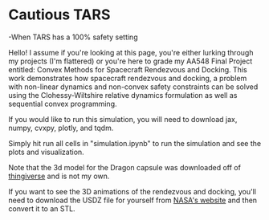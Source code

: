 # Cautious TARS #
-When TARS has a 100% safety setting

Hello! I assume if you're looking at this page, you're either lurking through my projects (I'm flattered) or you're here to grade my AA548 Final Project entitled: Convex Methods for Spacecraft Rendezvous and Docking.
This work demonstrates how spacecraft rendezvous and docking, a problem with non-linear dynamics and non-convex safety constraints can be solved using the Clohessy-Wiltshire relative dynamics formulation as well as sequential convex programming.

If you would like to run this simulation, you will need to download jax, numpy, cvxpy, plotly, and tqdm.

Simply hit run all cells in "simulation.ipynb" to run the simulation and see the plots and visualization. 

Note that the 3d model for the Dragon capsule was downloaded off of [thingiverse](https://www.thingiverse.com/thing:4207259) and is not my own.

If you want to see the 3D animations of the rendezvous and docking, you'll need to download the USDZ file for yourself from [NASA's website]([https://website-name.com](https://science.nasa.gov/resource/international-space-station-3d-model/)) and then convert it to an STL.
